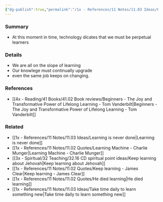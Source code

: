 ```yaml
---
{"dg-publish":true,"permalink":"/1x - References/11 Notes/11.03 Ideas/Fast pace of technology requires perpetual learning/","title":"Fast pace of technology requires perpetual learning","created":"2023-02-11T08:46:22.000+03:00","updated":"2024-02-14T20:18:32.324+03:00"}
---
```



### Summary
- At this moment in time, technology dicates that we must be perpetual learners

### Details
- We are all on the slope of learning
- Our knowlege must continually upgrade
- even the same job keeps on changing.

### References
- [[4x - Reading/41 Books/41.02 Book reviews/Beginners - The Joy and Transformative Power of Lifelong Learning - Tom Vanderbilt\|Beginners - The Joy and Transformative Power of Lifelong Learning - Tom Vanderbilt]]

### Related
- [[1x - References/11 Notes/11.03 Ideas/Learning is never done\|Learning is never done]]
- [[1x - References/11 Notes/11.02 Quotes/Learning Machine - Charlie Munger\|Learning Machine - Charlie Munger]]
- [[3x - Spiritual/32 Teaching/32.16 CD spiritual point ideas/Keep learning about Jehovah\|Keep learning about Jehovah]]
- [[1x - References/11 Notes/11.02 Quotes/Keep learning - James Clear\|Keep learning - James Clear]]
- [[1x - References/11 Notes/11.02 Quotes/He died learning\|He died learning]]
- [[1x - References/11 Notes/11.03 Ideas/Take time daily to learn something new\|Take time daily to learn something new]]